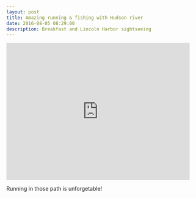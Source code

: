 ```yaml
---
layout: post
title: Amazing running & fishing with Hudson river 
date: 2016-08-05 08:29:00
description: Breakfast and Lincoln Harbor sightseeing
---
```


<iframe width="480" height="360" src="http://www.youtube.com/embed/dopACcDQHMc" frameborder="0"> </iframe>

Running in those path is unforgetable!
